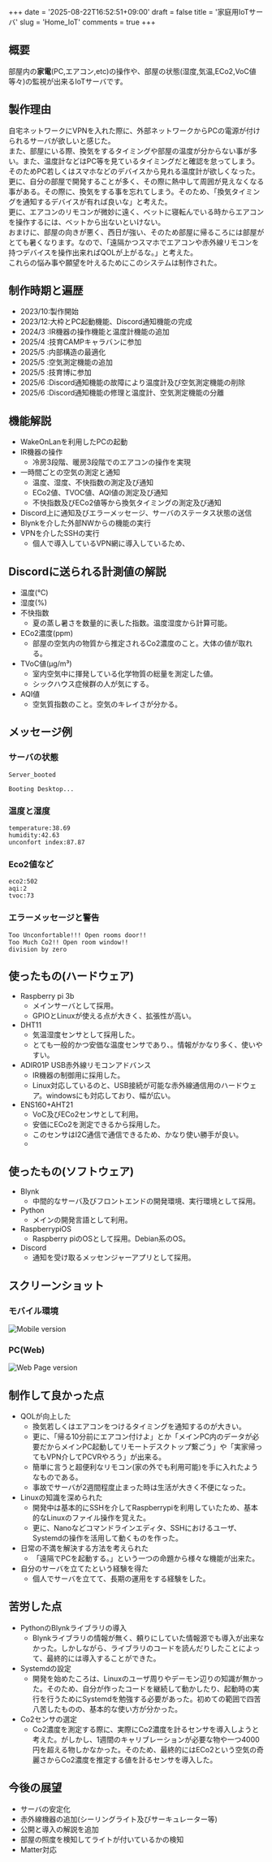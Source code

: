 +++
date = '2025-08-22T16:52:51+09:00'
draft = false
title = '家庭用IoTサーバ'
slug = 'Home_IoT'
comments = true
+++

## 概要
部屋内の**家電**(PC,エアコン,etc)の操作や、部屋の状態(湿度,気温,ECo2,VoC値等々)の監視が出来るIoTサーバです。

## 製作理由
自宅ネットワークにVPNを入れた際に、外部ネットワークからPCの電源が付けられるサーバが欲しいと感じた。<br>
また、部屋にいる際、換気をするタイミングや部屋の温度が分からない事が多い。また、温度計などはPC等を見ているタイミングだと確認を怠ってしまう。そのためPC若しくはスマホなどのデバイスから見れる温度計が欲しくなった。<br>
更に、自分の部屋で開発することが多く、その際に熱中して周囲が見えなくなる事がある。その際に、換気をする事を忘れてしまう。そのため、「換気タイミングを通知するデバイスが有れば良いな」と考えた。<br>
更に、エアコンのリモコンが微妙に遠く、ベットに寝転んでいる時からエアコンを操作するには、ベットから出ないといけない。<br>
おまけに、部屋の向きが悪く、西日が強い、そのため部屋に帰るころには部屋がとても暑くなります。なので、「遠隔かつスマホでエアコンや赤外線リモコンを持つデバイスを操作出来ればQOLが上がるな。」と考えた。<br>
これらの悩み事や願望を叶えるためにこのシステムは制作された。

## 制作時期と遍歴
- 2023/10:製作開始
- 2023/12:大枠とPC起動機能、Discord通知機能の完成
- 2024/3 :IR機器の操作機能と温度計機能の追加
- 2025/4 :技育CAMPキャラバンに参加
- 2025/5 :内部構造の最適化
- 2025/5 :空気測定機能の追加
- 2025/5 :技育博に参加
- 2025/6 :Discord通知機能の故障により温度計及び空気測定機能の削除
- 2025/6 :Discord通知機能の修理と温度計、空気測定機能の分離
  
## 機能解説
- WakeOnLanを利用したPCの起動
- IR機器の操作
  - 冷房3段階、暖房3段階でのエアコンの操作を実現
- 一時間ごとの空気の測定と通知
  - 温度、湿度、不快指数の測定及び通知
  - ECo2値、TVOC値、AQI値の測定及び通知
  - 不快指数及びECo2値等から換気タイミングの測定及び通知
- Discord上に通知及びエラーメッセージ、サーバのステータス状態の送信
- Blynkを介した外部NWからの機能の実行
- VPNを介したSSHの実行
  - 個人で導入しているVPN網に導入しているため、
  
## Discordに送られる計測値の解説
- 温度(℃)
- 湿度(%)
- 不快指数
  - 夏の蒸し暑さを数量的に表した指数。温度湿度から計算可能。
- ECo2濃度(ppm)
  - 部屋の空気内の物質から推定されるCo2濃度のこと。大体の値が取れる。
- TVoC値(μg/m³)
  - 室内空気中に揮発している化学物質の総量を測定した値。
  - シックハウス症候群の人が気にする。
- AQI値
  - 空気質指数のこと。空気のキレイさが分かる。
## メッセージ例
### サーバの状態
```
Server_booted

Booting Desktop...
```

### 温度と湿度
```
temperature:38.69
humidity:42.63
unconfort index:87.87
```

### Eco2値など
```
eco2:502
aqi:2
tvoc:73
```

### エラーメッセージと警告
```
Too Unconfortable!!! Open rooms door!!
Too Much Co2!! Open room window!!
division by zero
```

## 使ったもの(ハードウェア)
- Raspberry pi 3b
  - メインサーバとして採用。
  - GPIOとLinuxが使える点が大きく、拡張性が高い。
- DHT11
  - 気温湿度センサとして採用した。
  - とても一般的かつ安価な温度センサであり、。情報がかなり多く、使いやすい。
- ADIR01P USB赤外線リモコンアドバンス
  - IR機器の制御用に採用した。
  - Linux対応しているのと、USB接続が可能な赤外線通信用のハードウェア。windowsにも対応しており、幅が広い。
- ENS160+AHT21
  - VoC及びECo2センサとして利用。
  - 安価にECo2を測定できるから採用した。
  - このセンサはI2C通信で通信できるため、かなり使い勝手が良い。
  - 
## 使ったもの(ソフトウェア)
- Blynk
  - 中間的なサーバ及びフロントエンドの開発環境、実行環境として採用。
- Python
  - メインの開発言語として利用。
- RaspberrypiOS
  - Raspberry piのOSとして採用。Debian系のOS。
- Discord
  - 通知を受け取るメッセンジャーアプリとして採用。

## スクリーンショット
### モバイル環境
![Mobile version](Screenshot.webp)
### PC(Web)
![Web Page version](image.webp)

## 制作して良かった点
- QOLが向上した
  - 換気若しくはエアコンをつけるタイミングを通知するのが大きい。
  - 更に、「帰る10分前にエアコン付けよ」とか「メインPC内のデータが必要だからメインPC起動してリモートデスクトップ繋ごう」や「実家帰ってもVPN介してPCVRやろう」が出来る。
  - 簡単に言うと超便利なリモコン(家の外でも利用可能)を手に入れたようなものである。
  - 事故でサーバが2週間程度止まった時は生活が大きく不便になった。
- Linuxの知識を深められた
  - 開発中は基本的にSSHを介してRaspberrypiを利用していたため、基本的なLinuxのファイル操作を覚えた。
  - 更に、Nanoなどコマンドラインエディタ、SSHにおけるユーザ、Systemdの操作を活用して動くものを作った。
- 日常の不満を解決する方法を考えられた
  - 「遠隔でPCを起動する。」という一つの命題から様々な機能が出来た。
- 自分のサーバを立てたという経験を得た
  - 個人でサーバを立てて、長期の運用をする経験をした。

## 苦労した点
- PythonのBlynkライブラリの導入
  - Blynkライブラリの情報が無く、頼りにしていた情報源でも導入が出来なかった。しかしながら、ライブラリのコードを読んだりしたことによって、最終的には導入することができた。
- Systemdの設定
  - 開発を始めたころは、Linuxのユーザ周りやデーモン辺りの知識が無かった。そのため、自分が作ったコードを継続して動かしたり、起動時の実行を行うためにSystemdを勉強する必要があった。初めての範囲で四苦八苦したものの、基本的な使い方が分かった。
- Co2センサの選定
  - Co2濃度を測定する際に、実際にCo2濃度を計るセンサを導入しようと考えた。がしかし、1週間のキャリブレーションが必要な物や一つ4000円を超える物しかなかった。そのため、最終的にはECo2という空気の奇麗さからCo2濃度を推定する値を計るセンサを導入した。

## 今後の展望
- サーバの安定化
- 赤外線機器の追加(シーリングライト及びサーキュレーター等)
- 公開と導入の解説を追加
- 部屋の照度を検知してライトが付いているかの検知
- Matter対応
